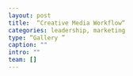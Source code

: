 ```yaml
---
layout: post
title:  “Creative Media Workflow“
categories: leadership, marketing
type: “Gallery ”
caption: ""
intro: ""
team: []
---
```


